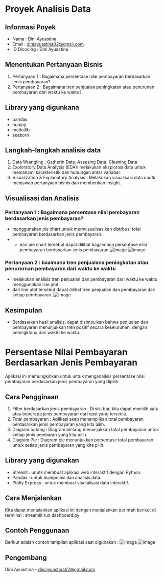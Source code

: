# Proyek Analisis Data

## Informasi Poyek
- Nama : Dini Ayuastina
- Email : diniayuastina02@gmail.com
- ID Dicoding : Dini Ayuastina

## Menentukan Pertanyaan Bisnis
1. Pertanyaan 1 : Bagaimana persentase nilai pembayaran berdasarkan jenis pembayaran?
2. Pertanyaan 2 : Bagaimana tren penjualan peningkatan atau penurunan pembayaran dari waktu ke waktu?

## Library yang digunkana 
- pandas
- numpy
- matlotlib
- seaborn

## Langkah-langkah analisis data
1. Data Wrangling : Gatherin Data, Assesing Data, Cleaning Data
2. Exploratory Data Analysis (EDA): melakukan eksplorasi data untuk memahami karakteristik dan hubungan antar variabel.
3. Visualization & Explanatory Analysis : Melakukan visualisasi data unutk menjawab pertanyaan bisnis dan memberikan insight.

## Visualisasi dan Analisis
### Pertanyaan 1 : Bagaimana persentase nilai pembayaran berdasarkan jenis pembayaran?
- menggunakan pie chart untuk memvisualisasikan distrbusi total pembayaran berdasarkan jenis pembayaran.
- - dari pie chart tersebut dapat dilihat bagaimana persentase nilai pembayaran berdasarkan jenis pembayaran
![image](https://github.com/Dini30/Proyek-Analisis-Data/assets/148301923/6eec67f2-0ae2-444e-9d48-d39ecef61942)
![image](https://github.com/Dini30/Proyek-Analisis-Data/assets/148301923/8392f4c7-e45e-4266-a887-4a7c73c6d7f2)


### Pertanyaan 2 : baaimana tren penjualana peningkatan atau penururnan pembayaran dari waktu ke waktu
- melakukan analisis tren penjualan dan pembayaran dari waktu ke waktu menggunakan line plot
- dari line plot tersebut dapat dilihat tren penjualan dan pembayaran dari setiap pembayaran.
![image](https://github.com/Dini30/Proyek-Analisis-Data/assets/148301923/bd7b8820-d031-43ae-8d0e-5bfd58a73961)


## Kesimpulan 
- Berdasarkan hasil analisis, dapat disimpulkan bahwa penjualan dan pembayaran menunjukkan tren positif secara keseluruhan, dengan peningktana dari waktu ke waktu.

# Persentase Nilai Pembayaran Berdasarkan Jenis Pembayaran

Aplikasi ini memungkinkan untuk untuk menganalisis persentase nilai pembayaran berdasarkan jenis pembayaran yang dipilih

## Cara Pengginaan
1. Filter berdasarkan jenis pembayaran : Di sisi bar, kita dapat memilih satu atau beberapa jenis pembayaran dari opsi yang tersedia.
2. Total pembayaran : Aplikasi akan menampilkan total pembayaran berdasarkan jenis pembayaran yang kita pilih.
3. Diagram batang : Diagram bintang menunjukkan total pembayaran untuk setiap jenis pembaran yang kita pilih.
4. Diagram Pie : Diagram pie menunjukkan persentase total pembayaran untuk setiap jenis pembayaran yang kita pilih.

## Library yang digunakan
- Stremlit : unutk membuat aplikasi web interaktif dengan Python.
- Pandas : untuk manipulasi dan analisis data.
- Plotly Express : untuk membuat visulalisasi data interaktif.

## Cara Menjalankan 
Kita dapat menjalankan aplikasi ini dengan menjalankan perintah berikut di terminal :
streamlit run dashboard.py

## Contoh Penggunaan
Berikut adalah contoh tampilan aplikasi saat digunakan :
![image](https://github.com/Dini30/Proyek-Analisis-Data/assets/148301923/c0521a87-a3cd-4019-8409-3c2898c1c8a5)
![image](https://github.com/Dini30/Proyek-Analisis-Data/assets/148301923/acf122b5-bd0d-4858-b7e2-538c4122a16e)


## Pengembang 
Dini Ayuastina - [diniayuastina02@gmail.com](email:diniayuastina02@gmail.com)

















